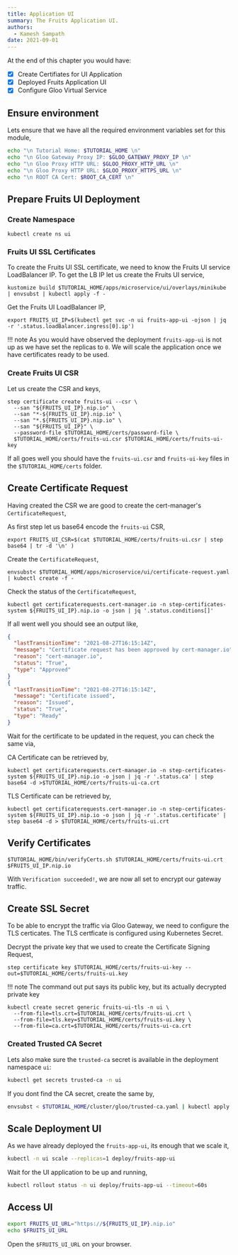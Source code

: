 ```yaml
---
title: Application UI
summary: The Fruits Application UI.
authors:
  - Kamesh Sampath
date: 2021-09-01
---
```


At the end of this chapter you would have:

- [x] Create Certifiates for UI Application
- [x] Deployed Fruits Application UI
- [x] Configure Gloo Virtual Service

## Ensure environment

Lets ensure that we have all the required environment variables set for this module,

```bash
echo "\n Tutorial Home: $TUTORIAL_HOME \n"
echo "\n Gloo Gateway Proxy IP: $GLOO_GATEWAY_PROXY_IP \n"
echo "\n Gloo Proxy HTTP URL: $GLOO_PROXY_HTTP_URL \n"
echo "\n Gloo Proxy HTTP URL: $GLOO_PROXY_HTTPS_URL \n"
echo "\n ROOT CA Cert: $ROOT_CA_CERT \n"
```

## Prepare Fruits UI Deployment

### Create Namespace

```shell
kubectl create ns ui
```

### Fruits UI SSL Certificates

To create the Fruits UI SSL certificate, we need to know the Fruits UI service LoadBalancer IP. To get the LB IP let us create the Fruits UI service,

```shell
kustomize build $TUTORIAL_HOME/apps/microservice/ui/overlays/minikube | envsubst | kubectl apply -f -
```

Get the Fruits UI LoadBalancer IP,

```shell
export FRUITS_UI_IP=$(kubectl get svc -n ui fruits-app-ui -ojson | jq -r '.status.loadBalancer.ingress[0].ip')
```

!!! note
    As you would have observed the deployment `fruits-app-ui` is not up as we have set the replicas to `0`. We will scale the application once we have certificates ready to be used.

### Create Fruits UI CSR

Let us create the CSR and keys,

```shell
step certificate create fruits-ui --csr \
  --san "${FRUITS_UI_IP}.nip.io" \
  --san "*-${FRUITS_UI_IP}.nip.io" \
  --san "*.${FRUITS_UI_IP}.nip.io" \
  --san "${FRUITS_UI_IP}" \
  --password-file $TUTORIAL_HOME/certs/password-file \
  $TUTORIAL_HOME/certs/fruits-ui.csr $TUTORIAL_HOME/certs/fruits-ui-key
```

If all goes well you should have the `fruits-ui.csr` and `fruits-ui-key` files in the `$TUTORIAL_HOME/certs` folder.

## Create Certificate Request

Having created the CSR we are good to create the  cert-manager's `CertificateRequest`,

As first step let us base64 encode the `fruits-ui` CSR,

```shell
export FRUITS_UI_CSR=$(cat $TUTORIAL_HOME/certs/fruits-ui.csr | step base64 | tr -d '\n' )
```

Create the `CertificateRequest`,

```shell
envsubst< $TUTORIAL_HOME/apps/microservice/ui/certificate-request.yaml | kubectl create -f - 
```

Check the status of the `CertificateRequest`,

```shell
kubectl get certificaterequests.cert-manager.io -n step-certificates-system ${FRUITS_UI_IP}.nip.io -o json | jq '.status.conditions[]'
```

If all went well you should see an output like,

```json hl_lines="10-13"
{
  "lastTransitionTime": "2021-08-27T16:15:14Z",
  "message": "Certificate request has been approved by cert-manager.io",
  "reason": "cert-manager.io",
  "status": "True",
  "type": "Approved"
}
{
  "lastTransitionTime": "2021-08-27T16:15:14Z",
  "message": "Certificate issued",
  "reason": "Issued",
  "status": "True",
  "type": "Ready"
}
```

Wait for the certificate to be updated in the request, you can check the same via,

CA Certificate can be retrieved by,

```shell
kubectl get certificaterequests.cert-manager.io -n step-certificates-system ${FRUITS_UI_IP}.nip.io -o json | jq -r '.status.ca' | step base64 -d >$TUTORIAL_HOME/certs/fruits-ui-ca.crt
```

TLS Certificate can be retrieved by,

```shell
kubectl get certificaterequests.cert-manager.io -n step-certificates-system ${FRUITS_UI_IP}.nip.io -o json | jq -r '.status.certificate' | step base64 -d > $TUTORIAL_HOME/certs/fruits-ui.crt
```

## Verify Certificates

```shell
$TUTORIAL_HOME/bin/verifyCerts.sh $TUTORIAL_HOME/certs/fruits-ui.crt $FRUITS_UI_IP.nip.io
```

With `Verification succeeded!`, we are now all set to encrypt our gateway traffic.

## Create SSL Secret

To be able to encrypt the traffic via Gloo Gateway, we need to configure the TLS certicates. The TLS certficate is configured using Kubernetes Secret.

Decrypt the private key that we used to create the Certificate Signing Request,

```shell
step certificate key $TUTORIAL_HOME/certs/fruits-ui-key --out=$TUTORIAL_HOME/certs/fruits-ui.key
```

!!! note
    The command out put says its public key, but its actually decrypted private key

```shell
kubectl create secret generic fruits-ui-tls -n ui \
  --from-file=tls.crt=$TUTORIAL_HOME/certs/fruits-ui.crt \
  --from-file=tls.key=$TUTORIAL_HOME/certs/fruits-ui.key \
  --from-file=ca.crt=$TUTORIAL_HOME/certs/fruits-ui-ca.crt
```

### Created Trusted CA Secret

Lets also make sure the `trusted-ca` secret is available in the deployment namespace `ui`:

```bash
kubectl get secrets trusted-ca -n ui
```

If you dont find the CA secret, create the same by,

```bash
envsubst < $TUTORIAL_HOME/cluster/gloo/trusted-ca.yaml | kubectl apply -n ui -f -
```

## Scale Deployment UI

As we have already deployed the `fruits-app-ui`, its enough that we scale it,

```bash
kubectl -n ui scale --replicas=1 deploy/fruits-app-ui
```

Wait for the UI application to be up and running,

```bash
kubectl rollout status -n ui deploy/fruits-app-ui --timeout=60s
```

## Access UI

```bash
export FRUITS_UI_URL="https://${FRUITS_UI_IP}.nip.io"
echo $FRUITS_UI_URL
```

Open the `$FRUITS_UI_URL` on your browser.
